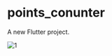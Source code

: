 # points_conunter

A new Flutter project.

![1](https://github.com/user-attachments/assets/b310c5d1-2288-45c2-8d2c-327175523f29)
